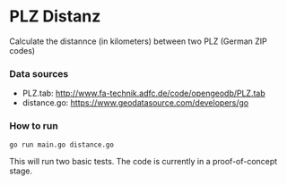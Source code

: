 # PLZ Distanz

Calculate the distannce (in kilometers) between two PLZ (German ZIP codes)

### Data sources

- PLZ.tab: http://www.fa-technik.adfc.de/code/opengeodb/PLZ.tab
- distance.go: https://www.geodatasource.com/developers/go

### How to run

`go run main.go distance.go`

This will run two basic tests. The code is currently in a proof-of-concept stage.
